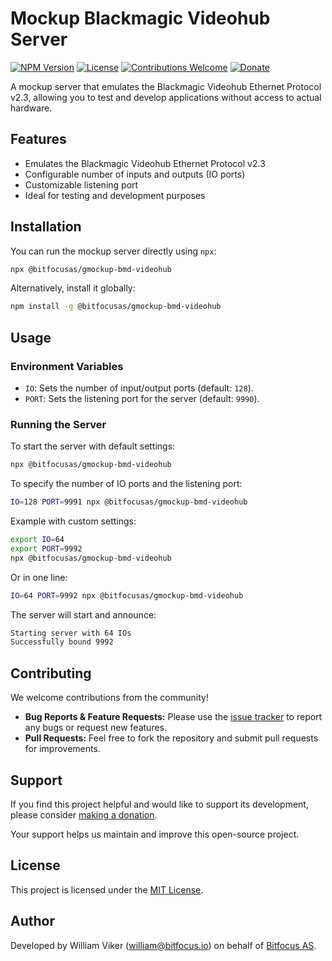 # Mockup Blackmagic Videohub Server

[![NPM Version](https://img.shields.io/npm/v/@bitfocusas/gmockup-bmd-videohub.svg)](https://www.npmjs.com/package/@bitfocusas/mockup-bmd-videohub)
[![License](https://img.shields.io/npm/l/@bitfocusas/gmockup-bmd-videohub.svg)](LICENSE)
[![Contributions Welcome](https://img.shields.io/badge/contributions-welcome-brightgreen.svg)](CONTRIBUTING.md)
[![Donate](https://img.shields.io/badge/donate-donorbox-blue.svg)](https://donorbox.org/bitfocus-opensource)

A mockup server that emulates the Blackmagic Videohub Ethernet Protocol v2.3, allowing you to test and develop applications without access to actual hardware.

## Features

- Emulates the Blackmagic Videohub Ethernet Protocol v2.3
- Configurable number of inputs and outputs (IO ports)
- Customizable listening port
- Ideal for testing and development purposes

## Installation

You can run the mockup server directly using `npx`:

```bash
npx @bitfocusas/gmockup-bmd-videohub
```

Alternatively, install it globally:

```bash
npm install -g @bitfocusas/gmockup-bmd-videohub
```

## Usage

### Environment Variables

- `IO`: Sets the number of input/output ports (default: `128`).
- `PORT`: Sets the listening port for the server (default: `9990`).

### Running the Server

To start the server with default settings:

```bash
npx @bitfocusas/gmockup-bmd-videohub
```

To specify the number of IO ports and the listening port:

```bash
IO=128 PORT=9991 npx @bitfocusas/gmockup-bmd-videohub
```

Example with custom settings:

```bash
export IO=64
export PORT=9992
npx @bitfocusas/gmockup-bmd-videohub
```

Or in one line:

```bash
IO=64 PORT=9992 npx @bitfocusas/gmockup-bmd-videohub
```

The server will start and announce:

```bash
Starting server with 64 IOs
Successfully bound 9992
```

## Contributing

We welcome contributions from the community!

- **Bug Reports & Feature Requests:** Please use the [issue tracker](https://github.com/bitfocusas/gmockup-bmd-videohub/issues) to report any bugs or request new features.
- **Pull Requests:** Feel free to fork the repository and submit pull requests for improvements.

## Support

If you find this project helpful and would like to support its development, please consider [making a donation](https://donorbox.org/bitfocus-opensource).

Your support helps us maintain and improve this open-source project.

## License

This project is licensed under the [MIT License](LICENSE).

## Author

Developed by William Viker (<william@bitfocus.io>) on behalf of [Bitfocus AS](https://bitfocus.io).
